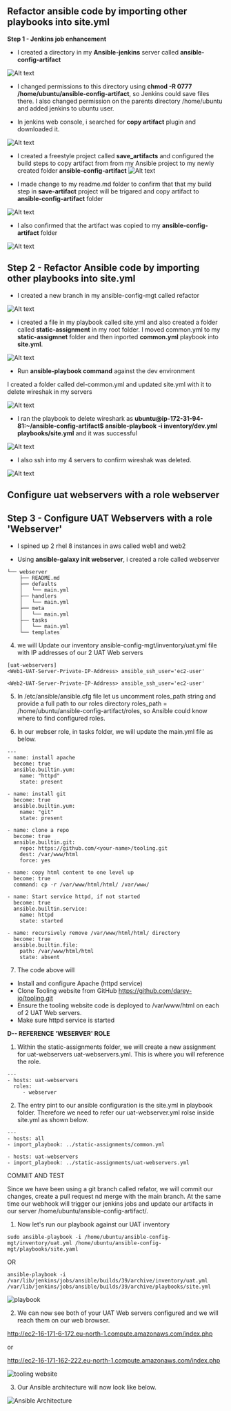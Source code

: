 ## Refactor ansible code by importing other playbooks into site.yml



**Step 1 - Jenkins job enhancement**

-  I created a directory in my **Ansible-jenkins** server called **ansible-config-artifact**

![Alt text](<images/Unsaved Image 2.jpg>)



-  I changed permissions to this directory using **chmod -R 0777 /home/ubuntu/ansible-config-artifact**, so Jenkins could save files there. I also changed permission on the parents directory /home/ubuntu and added jenkins to ubuntu user. 

-  In jenkins web console, i searched for **copy artifact** plugin and downloaded it. 


![Alt text](<images/Unsaved Image 3.jpg>)


-  I created a freestyle project called **save_artifacts** and configured the build steps to copy artifact from from my Ansible project to my newly created folder **ansible-config-artifact**
![Alt text](<images/Unsaved Image 4.jpg>)


- I made change to my readme.md folder to confirm that that my build step in **save-artifact** project will be trigared and copy artifact to **ansible-config-artifact** folder


![Alt text](<images/Unsaved Image5.jpg>)


- I also confirmed that the artifact was copied to my **ansible-config-artifact** folder


![Alt text](<images/Unsaved Image6.jpg>)


## Step 2 - Refactor Ansible code by importing other playbooks into site.yml

-  I created a new branch in my ansible-config-mgt called refactor 

  ![Alt text](<images/Unsaved Image7.jpg>)


  -  i created a file in my playbook called site.yml and also created a folder called **static-assignment** in my root folder. I moved common.yml to my **static-assigmnet** folder and then inported **common.yml** playbook into **site.yml**.

  ![Alt text](<images/Unsaved Image8.jpg>)



  -  Run **ansible-playbook command** against the dev environment

  I created a folder called del-common.yml and updated site.yml with it to delete wireshak in my servers 


![Alt text](<images/Unsaved Image 9.jpg>)

-  I ran the playbook to delete wireshark  as **ubuntu@ip-172-31-94-81:~/ansible-config-artifact$ ansible-playbook -i inventory/dev.yml playbooks/site.yml**  and it was successful 




![Alt text](<images/Unsaved Image 10.jpg>)


-  I also ssh into my 4 servers to confirm wireshak was deleted.


![Alt text](<images/Unsaved Image11.jpg>)


## Configure uat webservers with a role webserver


## Step 3 - Configure UAT Webservers with a role 'Webserver'

 - I spined up 2 rhel 8 instances in aws called web1 and web2


  
-  Using **ansible-galaxy init webserver**, i created a role called webserver 

``````
└── webserver
    ├── README.md
    ├── defaults
    │   └── main.yml
    ├── handlers
    │   └── main.yml
    ├── meta
    │   └── main.yml
    ├── tasks
    │   └── main.yml
    └── templates
``````
4. we will Update our inventory ansible-config-mgt/inventory/uat.yml file with IP addresses of our 2 UAT Web servers

``````
[uat-webservers]
<Web1-UAT-Server-Private-IP-Address> ansible_ssh_user='ec2-user' 

<Web2-UAT-Server-Private-IP-Address> ansible_ssh_user='ec2-user' 
``````

5. In /etc/ansible/ansible.cfg file let us uncomment roles_path string and provide a full path to our roles directory roles_path    = /home/ubuntu/ansible-config-artifact/roles, so Ansible could know where to find configured roles.

6. In our webser role, in tasks folder, we will update the main.yml file as below.

``````
---
- name: install apache
  become: true
  ansible.builtin.yum:
    name: "httpd"
    state: present

- name: install git
  become: true
  ansible.builtin.yum:
    name: "git"
    state: present

- name: clone a repo
  become: true
  ansible.builtin.git:
    repo: https://github.com/<your-name>/tooling.git
    dest: /var/www/html
    force: yes

- name: copy html content to one level up
  become: true
  command: cp -r /var/www/html/html/ /var/www/

- name: Start service httpd, if not started
  become: true
  ansible.builtin.service:
    name: httpd
    state: started

- name: recursively remove /var/www/html/html/ directory
  become: true
  ansible.builtin.file:
    path: /var/www/html/html
    state: absent
``````

7. The code above will 
- Install and configure Apache (httpd service)
- Clone Tooling website from GitHub https://github.com/darey-io/tooling.git
- Ensure the tooling website code is deployed to /var/www/html on each of 2 UAT Web servers.
- Make sure httpd service is started

**D-- REFERENCE 'WESERVER' ROLE**

1. Within the static-assignments folder, we will create a new assignment for uat-webservers uat-webservers.yml. This is where you will reference the role.

``````
---
- hosts: uat-webservers
  roles:
     - webserver
``````

2. The entry pint to our ansible configuration is the site.yml in playbook folder. Therefore we need to refer our uat-webserver.yml rolse inside site.yml as shown below.

``````
---
- hosts: all
- import_playbook: ../static-assignments/common.yml

- hosts: uat-webservers
- import_playbook: ../static-assignments/uat-webservers.yml
``````
 COMMIT AND TEST

Since we have been using a git branch called refator, we will commit our changes, create a pull request nd merge with the main branch. At the same time our webhook will trigger our jenkins jobs and update our artifacts in our server /home/ubuntu/ansible-config-artifact/.

1. Now let's run our playbook against our UAT inventory 

`sudo ansible-playbook -i /home/ubuntu/ansible-config-mgt/inventory/uat.yml /home/ubuntu/ansible-config-mgt/playbooks/site.yaml`

OR

`ansible-playbook -i /var/lib/jenkins/jobs/ansible/builds/39/archive/inventory/uat.yml /var/lib/jenkins/jobs/ansible/builds/39/archive/playbooks/site.yml`

![playbook](./images/playbook.PNG)

2. We can now see both of your UAT Web servers configured and we will reach them on our web browser. 

http://ec2-16-171-6-172.eu-north-1.compute.amazonaws.com/index.php

or

http://ec2-16-171-162-222.eu-north-1.compute.amazonaws.com/index.php

![tooling website](./images/tooling%20website.PNG)

3. Our Ansible architecture will now look like below.

![Ansible Architecture](./images/Ansible%20Architecture.PNG)


